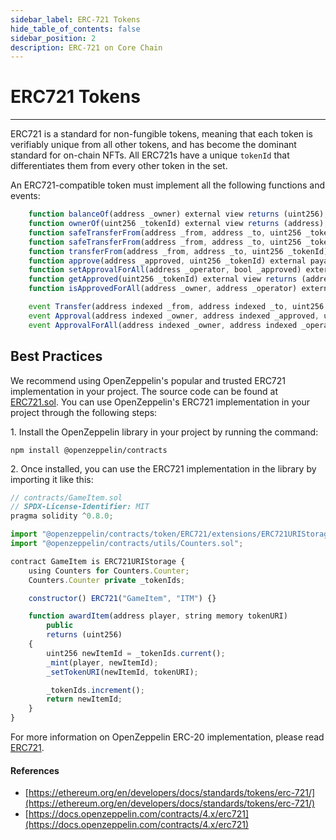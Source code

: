 ```yaml
---
sidebar_label: ERC-721 Tokens
hide_table_of_contents: false
sidebar_position: 2
description: ERC-721 on Core Chain
---
```


# ERC721 Tokens
---

ERC721 is a standard for non-fungible tokens, meaning that each token is verifiably unique from all other tokens, and has become the dominant standard for on-chain NFTs. All ERC721s have a unique `tokenId` that differentiates them from every other token in the set.

An ERC721-compatible token must implement all the following functions and events:

```javascript
    function balanceOf(address _owner) external view returns (uint256);
    function ownerOf(uint256 _tokenId) external view returns (address);
    function safeTransferFrom(address _from, address _to, uint256 _tokenId, bytes data) external payable;
    function safeTransferFrom(address _from, address _to, uint256 _tokenId) external payable;
    function transferFrom(address _from, address _to, uint256 _tokenId) external payable;
    function approve(address _approved, uint256 _tokenId) external payable;
    function setApprovalForAll(address _operator, bool _approved) external;
    function getApproved(uint256 _tokenId) external view returns (address);
    function isApprovedForAll(address _owner, address _operator) external view returns (bool);
```

```javascript
    event Transfer(address indexed _from, address indexed _to, uint256 indexed _tokenId);
    event Approval(address indexed _owner, address indexed _approved, uint256 indexed _tokenId);
    event ApprovalForAll(address indexed _owner, address indexed _operator, bool _approved);
```

## Best Practices

We recommend using OpenZeppelin's popular and trusted ERC721 implementation in your project. The source code can be found at[ ERC721.sol](https://github.com/OpenZeppelin/openzeppelin-contracts/blob/master/contracts/token/ERC721/ERC721.sol). You can use OpenZeppelin's ERC721 implementation in your project through the following steps:

1\. Install the OpenZeppelin library in your project by running the command:

`npm install @openzeppelin/contracts`

2\. Once installed, you can use the ERC721 implementation in the library by importing it like this:

```javascript
// contracts/GameItem.sol
// SPDX-License-Identifier: MIT
pragma solidity ^0.8.0;

import "@openzeppelin/contracts/token/ERC721/extensions/ERC721URIStorage.sol";
import "@openzeppelin/contracts/utils/Counters.sol";

contract GameItem is ERC721URIStorage {
    using Counters for Counters.Counter;
    Counters.Counter private _tokenIds;

    constructor() ERC721("GameItem", "ITM") {}

    function awardItem(address player, string memory tokenURI)
        public
        returns (uint256)
    {
        uint256 newItemId = _tokenIds.current();
        _mint(player, newItemId);
        _setTokenURI(newItemId, tokenURI);

        _tokenIds.increment();
        return newItemId;
    }
}
```

For more information on OpenZeppelin ERC-20 implementation, please read[ ERC721](https://docs.openzeppelin.com/contracts/4.x/erc721).

#### References

* [https://ethereum.org/en/developers/docs/standards/tokens/erc-721/](https://ethereum.org/en/developers/docs/standards/tokens/erc-721/)
* [https://docs.openzeppelin.com/contracts/4.x/erc721](https://docs.openzeppelin.com/contracts/4.x/erc721)
